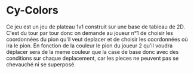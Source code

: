 # Cy-Colors

Ce jeu est un jeu de plateau 1v1 construit sur une base de tableau de 2D. C'est du tour par tour donc on demande au joueur n°1 de choisir les coordonnées du pion qu'il veut deplacer et de choisir les coordonnées où ira le pion. En fonction de la couleur le pion du joueur 2 qu'il voudra déplacer sera de la meme couleur que la case de base donc avec des conditions sur chaque deplacement, car les pieces ne peuvent pas se chevauché ni se superposé.
